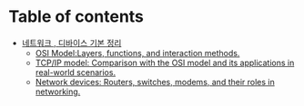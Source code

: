 # Table of contents

* [네트워크 , 디바이스 기본 정리](README.md)
  * [OSI Model:Layers, functions, and interaction methods.](undefined/osi-model-layers-functions-and-interaction-methods..md)
  * [TCP/IP model: Comparison with the OSI model and its applications in real-world scenarios.](undefined/tcp-ip-model-comparison-with-the-osi-model-and-its-applications-in-real-world-scenarios..md)
  * [Network devices: Routers, switches, modems, and their roles in networking.](undefined/network-devices-routers-switches-modems-and-their-roles-in-networking..md)
